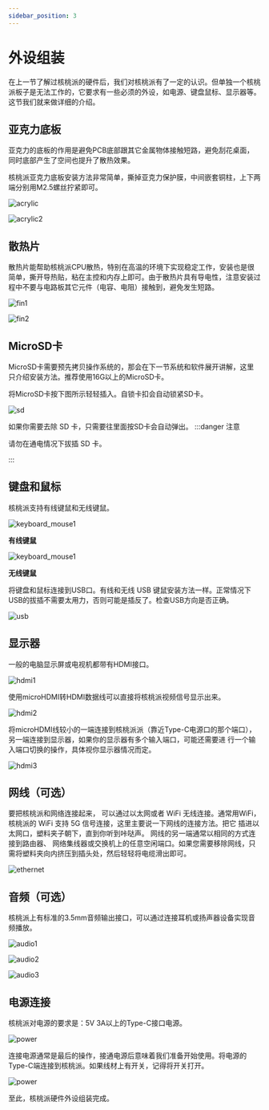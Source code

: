 ```yaml
---
sidebar_position: 3
---
```


# 外设组装

在上一节了解过核桃派的硬件后，我们对核桃派有了一定的认识。但单独一个核桃派板子是无法工作的，它要求有一些必须的外设，如电源、键盘鼠标、显示器等。这节我们就来做详细的介绍。


## 亚克力底板

亚克力的底板的作用是避免PCB底部跟其它金属物体接触短路，避免刮花桌面，同时底部产生了空间也提升了散热效果。

核桃派亚克力底板安装方法非常简单，撕掉亚克力保护膜，中间嵌套铜柱，上下两端分别用M2.5螺丝拧紧即可。

![acrylic](./img/hw-peripherals/acrylic.png)

![acrylic2](./img/hw-peripherals/acrylic2.png)


## 散热片

散热片能帮助核桃派CPU散热，特别在高温的环境下实现稳定工作，安装也是很简单，撕开导热贴，粘在主控和内存上即可。由于散热片具有导电性，注意安装过程中不要与电路板其它元件（电容、电阻）接触到，避免发生短路。

![fin1](./img/hw-peripherals/fin1.png)

![fin2](./img/hw-peripherals/fin2.png)

## MicroSD卡

MicroSD卡需要预先拷贝操作系统的，那会在下一节系统和软件展开讲解，这里只介绍安装方法。推荐使用16G以上的MicroSD卡。

将MicroSD卡按下图所示轻轻插入。自锁卡扣会自动锁紧SD卡。

![sd](./img/hw-peripherals/sd.png)

如果你需要去除 SD 卡，只需要往里面按SD卡会自动弹出。
:::danger 注意

请勿在通电情况下拔插 SD 卡。

:::

## 键盘和鼠标

核桃派支持有线键鼠和无线键鼠。

![keyboard_mouse1](./img/hw-peripherals/keyboard_mouse1.png)

**有线键鼠**

![keyboard_mouse1](./img/hw-peripherals/keyboard_mouse2.png)

**无线键鼠**

将键盘和鼠标连接到USB口。有线和无线 USB 键鼠安装方法一样。正常情况下USB的拔插不需要太用力，否则可能是插反了。检查USB方向是否正确。

![usb](./img/hw-peripherals/usb.png)

## 显示器

一般的电脑显示屏或电视机都带有HDMI接口。

![hdmi1](./img/hw-peripherals/hdmi1.png)

使用microHDMI转HDMI数据线可以直接将核桃派视频信号显示出来。

![hdmi2](./img/hw-peripherals/hdmi2.png)

将microHDMI线较小的一端连接到核桃派派（靠近Type-C电源口的那个端口），另一端连接到显示器，如果你的显示器有多个输入端口，可能还需要进
行一个输入端口切换的操作，具体视你显示器情况而定。

![hdmi3](./img/hw-peripherals/hdmi3.png)


## 网线（可选）

要把核桃派和网络连接起来， 可以通过以太网或者 WiFi 无线连接。通常用WiFi，核桃派的 WiFi 支持 5G 信号连接，这里主要说一下网线的连接方法。把它
插进以太网口，塑料夹子朝下，直到你听到咔哒声。 网线的另一端通常以相同的方式连接到路由器、 网络集线器或交换机上的任意空闲端口。如果您需要移除网线，只需将塑料夹向内挤压到插头处，然后轻轻将电缆滑出即可。

![ethernet](./img/hw-peripherals/ethernet.png)

## 音频（可选）

核桃派上有标准的3.5mm音频输出接口，可以通过连接耳机或扬声器设备实现音频播放。

![audio1](./img/hw-peripherals/audio1.png)

![audio2](./img/hw-peripherals/audio2.png)

![audio3](./img/hw-peripherals/audio3.png)


## 电源连接

核桃派对电源的要求是：5V 3A以上的Type-C接口电源。

![power](./img/hw-peripherals/power1.png)

连接电源通常是最后的操作，接通电源后意味着我们准备开始使用。将电源的Type-C端连接到核桃派。如果线材上有开关，记得将开关打开。

![power](./img/hw-peripherals/power2.png)

至此，核桃派硬件外设组装完成。